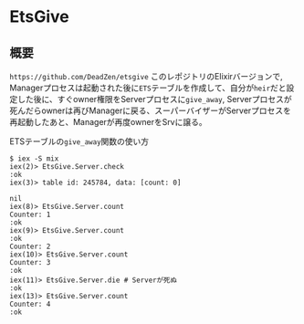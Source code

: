 # EtsGive

## 概要

`https://github.com/DeadZen/etsgive` このレポジトリのElixirバージョンで,
Managerプロセスは起動された後に`ETS`テーブルを作成して、自分が`heir`だと設定した後に、すぐowner権限をServerプロセスに`give_away`, Serverプロセスが死んだらownerは再びManagerに戻る、スーパーバイザーがServerプロセスを再起動したあと、Managerが再度ownerをSrvに譲る。


ETSテーブルの`give_away`関数の使い方

```
$ iex -S mix 
iex(2)> EtsGive.Server.check
:ok
iex(3)> table id: 245784, data: [count: 0]

nil
iex(8)> EtsGive.Server.count
Counter: 1
:ok
iex(9)> EtsGive.Server.count
:ok
Counter: 2
iex(10)> EtsGive.Server.count
Counter: 3
:ok
iex(11)> EtsGive.Server.die # Serverが死ぬ
:ok
iex(13)> EtsGive.Server.count
Counter: 4
:ok
```


